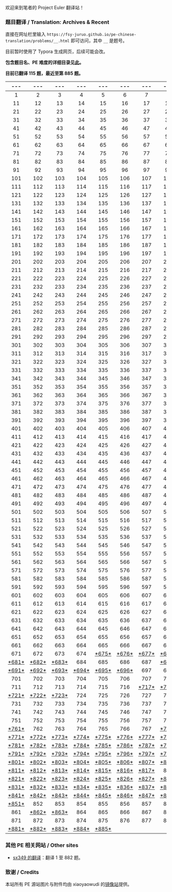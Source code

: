 欢迎来到笔者的 Project Euler 翻译站！

### 题目翻译 / Translation: Archives & Recent

直接在网址栏里输入 ``https://fsy-juruo.github.io/pe-chinese-translation/problems/__.html`` 即可访问，其中 ``__`` 是题号。

目前暂时使用了 Typora 生成网页，后续可能会改。

**包含题目名、PE 难度的详细目录见[此](https://fsy-juruo.github.io/pe-chinese-translation/detailed_content_archives.html)。**

**目前已翻译 115 题，最近至第 885 题。**

|                             ---                              |                             ---                              |                             ---                              |                             ---                              |                             ---                              |                             ---                              |                             ---                              |                             ---                              |                             ---                              |                             ---                              |
| :----------------------------------------------------------: | :----------------------------------------------------------: | :----------------------------------------------------------: | :----------------------------------------------------------: | :----------------------------------------------------------: | :----------------------------------------------------------: | :----------------------------------------------------------: | :----------------------------------------------------------: | :----------------------------------------------------------: | :----------------------------------------------------------: |
|                              1                               |                              2                               |                              3                               |                              4                               |                              5                               |                              6                               |                              7                               |                              8                               |                              9                               |                              10                              |
|                              11                              |                              12                              |                              13                              |                              14                              |                              15                              |                              16                              |                              17                              |                              18                              |                              19                              |                              20                              |
|                              21                              |                              22                              |                              23                              |                              24                              |                              25                              |                              26                              |                              27                              |                              28                              |                              29                              |                              30                              |
|                              31                              |                              32                              |                              33                              |                              34                              |                              35                              |                              36                              |                              37                              |                              38                              |                              39                              |                              40                              |
|                              41                              |                              42                              |                              43                              |                              44                              |                              45                              |                              46                              |                              47                              |                              48                              |                              49                              |                              50                              |
|                              51                              |                              52                              |                              53                              |                              54                              |                              55                              |                              56                              |                              57                              |                              58                              |                              59                              |                              60                              |
|                              61                              |                              62                              |                              63                              |                              64                              |                              65                              |                              66                              |                              67                              |                              68                              |                              69                              |                              70                              |
|                              71                              |                              72                              |                              73                              |                              74                              |                              75                              |                              76                              |                              77                              |                              78                              |                              79                              |                              80                              |
|                              81                              |                              82                              |                              83                              |                              84                              |                              85                              |                              86                              |                              87                              |                              88                              |                              89                              |                              90                              |
|                              91                              |                              92                              |                              93                              |                              94                              |                              95                              |                              96                              |                              97                              |                              98                              |                              99                              |                             100                              |
|                             101                              |                             102                              |                             103                              |                             104                              |                             105                              |                             106                              |                             107                              |                             108                              |                             109                              |                             110                              |
|                             111                              |                             112                              |                             113                              |                             114                              |                             115                              |                             116                              |                             117                              |                             118                              |                             119                              |                             120                              |
|                             121                              |                             122                              |                             123                              |                             124                              |                             125                              |                             126                              |                             127                              |                             128                              |                             129                              |                             130                              |
|                             131                              |                             132                              |                             133                              |                             134                              |                             135                              |                             136                              |                             137                              |                             138                              |                             139                              |                             140                              |
|                             141                              |                             142                              |                             143                              |                             144                              |                             145                              |                             146                              |                             147                              |                             148                              |                             149                              |                             150                              |
|                             151                              |                             152                              |                             153                              |                             154                              |                             155                              |                             156                              |                             157                              |                             158                              |                             159                              |                             160                              |
|                             161                              |                             162                              |                             163                              |                             164                              |                             165                              |                             166                              |                             167                              |                             168                              |                             169                              |                             170                              |
|                             171                              |                             172                              |                             173                              |                             174                              |                             175                              |                             176                              |                             177                              |                             178                              |                             179                              |                             180                              |
|                             181                              |                             182                              |                             183                              |                             184                              |                             185                              |                             186                              |                             187                              |                             188                              |                             189                              |                             190                              |
|                             191                              |                             192                              |                             193                              |                             194                              |                             195                              |                             196                              |                             197                              |                             198                              |                             199                              |                             200                              |
|                             201                              |                             202                              |                             203                              |                             204                              |                             205                              |                             206                              |                             207                              |                             208                              |                             209                              |                             210                              |
|                             211                              |                             212                              |                             213                              |                             214                              |                             215                              |                             216                              |                             217                              |                             218                              |                             219                              |                             220                              |
|                             221                              |                             222                              |                             223                              |                             224                              |                             225                              |                             226                              |                             227                              |                             228                              |                             229                              |                             230                              |
|                             231                              |                             232                              |                             233                              |                             234                              |                             235                              |                             236                              |                             237                              |                             238                              |                             239                              |                             240                              |
|                             241                              |                             242                              |                             243                              |                             244                              |                             245                              |                             246                              |                             247                              |                             248                              |                             249                              |                             250                              |
|                             251                              |                             252                              |                             253                              |                             254                              |                             255                              |                             256                              |                             257                              |                             258                              |                             259                              |                             260                              |
|                             261                              |                             262                              |                             263                              |                             264                              |                             265                              |                             266                              |                             267                              |                             268                              |                             269                              |                             270                              |
|                             271                              |                             272                              |                             273                              |                             274                              |                             275                              |                             276                              |                             277                              |                             278                              |                             279                              |                             280                              |
|                             281                              |                             282                              |                             283                              |                             284                              |                             285                              |                             286                              |                             287                              |                             288                              |                             289                              |                             290                              |
|                             291                              |                             292                              |                             293                              |                             294                              |                             295                              |                             296                              |                             297                              |                             298                              |                             299                              |                             300                              |
|                             301                              |                             302                              |                             303                              |                             304                              |                             305                              |                             306                              |                             307                              |                             308                              |                             309                              |                             310                              |
|                             311                              |                             312                              |                             313                              |                             314                              |                             315                              |                             316                              |                             317                              |                             318                              |                             319                              |                             320                              |
|                             321                              |                             322                              |                             323                              |                             324                              |                             325                              |                             326                              |                             327                              |                             328                              |                             329                              |                             330                              |
|                             331                              |                             332                              |                             333                              |                             334                              |                             335                              |                             336                              |                             337                              |                             338                              |                             339                              |                             340                              |
|                             341                              |                             342                              |                             343                              |                             344                              |                             345                              |                             346                              |                             347                              |                             348                              |                             349                              |                             350                              |
|                             351                              |                             352                              |                             353                              |                             354                              |                             355                              |                             356                              |                             357                              |                             358                              |                             359                              |                             360                              |
|                             361                              |                             362                              |                             363                              |                             364                              |                             365                              |                             366                              |                             367                              |                             368                              |                             369                              |                             370                              |
|                             371                              |                             372                              |                             373                              |                             374                              |                             375                              |                             376                              |                             377                              |                             378                              |                             379                              |                             380                              |
|                             381                              |                             382                              |                             383                              |                             384                              |                             385                              |                             386                              |                             387                              |                             388                              |                             389                              |                             390                              |
|                             391                              |                             392                              |                             393                              |                             394                              |                             395                              |                             396                              |                             397                              |                             398                              |                             399                              |                             400                              |
|                             401                              |                             402                              |                             403                              |                             404                              |                             405                              |                             406                              |                             407                              |                             408                              |                             409                              |                             410                              |
|                             411                              |                             412                              |                             413                              |                             414                              |                             415                              |                             416                              |                             417                              |                             418                              |                             419                              |                             420                              |
|                             421                              |                             422                              |                             423                              |                             424                              |                             425                              |                             426                              |                             427                              |                             428                              |                             429                              |                             430                              |
|                             431                              |                             432                              |                             433                              |                             434                              |                             435                              |                             436                              |                             437                              |                             438                              |                             439                              |                             440                              |
|                             441                              |                             442                              |                             443                              |                             444                              |                             445                              |                             446                              |                             447                              |                             448                              |                             449                              |                             450                              |
|                             451                              |                             452                              |                             453                              |                             454                              |                             455                              |                             456                              |                             457                              |                             458                              |                             459                              |                             460                              |
|                             461                              |                             462                              |                             463                              |                             464                              |                             465                              |                             466                              |                             467                              |                             468                              |                             469                              |                             470                              |
|                             471                              |                             472                              |                             473                              |                             474                              |                             475                              |                             476                              |                             477                              |                             478                              |                             479                              |                             480                              |
|                             481                              |                             482                              |                             483                              |                             484                              |                             485                              |                             486                              |                             487                              |                             488                              |                             489                              |                             490                              |
|                             491                              |                             492                              |                             493                              |                             494                              |                             495                              |                             496                              |                             497                              |                             498                              |                             499                              |                             500                              |
|                             501                              |                             502                              |                             503                              |                             504                              |                             505                              |                             506                              |                             507                              |                             508                              |                             509                              |                             510                              |
|                             511                              |                             512                              |                             513                              |                             514                              |                             515                              |                             516                              |                             517                              |                             518                              |                             519                              |                             520                              |
|                             521                              |                             522                              |                             523                              |                             524                              |                             525                              |                             526                              |                             527                              |                             528                              |                             529                              |                             530                              |
|                             531                              |                             532                              |                             533                              |                             534                              |                             535                              |                             536                              |                             537                              |                             538                              |                             539                              |                             540                              |
|                             541                              |                             542                              |                             543                              |                             544                              |                             545                              |                             546                              |                             547                              |                             548                              |                             549                              |                             550                              |
|                             551                              |                             552                              |                             553                              |                             554                              |                             555                              |                             556                              |                             557                              |                             558                              |                             559                              |                             560                              |
|                             561                              |                             562                              |                             563                              |                             564                              |                             565                              |                             566                              |                             567                              |                             568                              |                             569                              |                             570                              |
|                             571                              |                             572                              |                             573                              |                             574                              |                             575                              |                             576                              |                             577                              |                             578                              |                             579                              |                             580                              |
|                             581                              |                             582                              |                             583                              |                             584                              |                             585                              |                             586                              |                             587                              |                             588                              |                             589                              |                             590                              |
|                             591                              |                             592                              |                             593                              |                             594                              |                             595                              |                             596                              |                             597                              |                             598                              |                             599                              |                             600                              |
|                             601                              |                             602                              |                             603                              |                             604                              |                             605                              |                             606                              |                             607                              |                             608                              |                             609                              |                             610                              |
|                             611                              |                             612                              |                             613                              |                             614                              |                             615                              |                             616                              |                             617                              |                             618                              |                             619                              |                             620                              |
|                             621                              |                             622                              |                             623                              |                             624                              |                             625                              |                             626                              |                             627                              |                             628                              |                             629                              |                             630                              |
|                             631                              |                             632                              |                             633                              |                             634                              |                             635                              |                             636                              |                             637                              |                             638                              |                             639                              |                             640                              |
|                             641                              |                             642                              |                             643                              |                             644                              |                             645                              |                             646                              |                             647                              |                             648                              |                             649                              |                             650                              |
|                             651                              |                             652                              |                             653                              |                             654                              |                             655                              |                             656                              |                             657                              |                             658                              |                             659                              |                             660                              |
|                             661                              |                             662                              |                             663                              |                             664                              |                             665                              |                             666                              |                             667                              |                             668                              |                             669                              |                             670                              |
|                             671                              |                             672                              |                             673                              |                             674                              | [\*675\*](https://fsy-juruo.github.io/pe-chinese-translation/problems/675.html) | [\*676\*](https://fsy-juruo.github.io/pe-chinese-translation/problems/676.html) | [\*677\*](https://fsy-juruo.github.io/pe-chinese-translation/problems/677.html) | [\*678\*](https://fsy-juruo.github.io/pe-chinese-translation/problems/678.html) | [\*679\*](https://fsy-juruo.github.io/pe-chinese-translation/problems/679.html) | [\*680\*](https://fsy-juruo.github.io/pe-chinese-translation/problems/680.html) |
| [\*681\*](https://fsy-juruo.github.io/pe-chinese-translation/problems/681.html) | [\*682\*](https://fsy-juruo.github.io/pe-chinese-translation/problems/682.html) | [\*683\*](https://fsy-juruo.github.io/pe-chinese-translation/problems/683.html) |                             684                              |                             685                              |                             686                              |                             687                              | [\*688\*](https://fsy-juruo.github.io/pe-chinese-translation/problems/688.html) | [\*689\*](https://fsy-juruo.github.io/pe-chinese-translation/problems/689.html) |                             690                              |
| [\*691\*](https://fsy-juruo.github.io/pe-chinese-translation/problems/691.html) | [\*692\*](https://fsy-juruo.github.io/pe-chinese-translation/problems/692.html) | [\*693\*](https://fsy-juruo.github.io/pe-chinese-translation/problems/693.html) | [\*694\*](https://fsy-juruo.github.io/pe-chinese-translation/problems/694.html) | [\*695\*](https://fsy-juruo.github.io/pe-chinese-translation/problems/695.html) | [\*696\*](https://fsy-juruo.github.io/pe-chinese-translation/problems/696.html) |                             697                              |                             698                              |                             699                              |                             700                              |
|                             701                              |                             702                              |                             703                              |                             704                              |                             705                              |                             706                              |                             707                              |                             708                              |                             709                              |                             710                              |
|                             711                              |                             712                              |                             713                              |                             714                              |                             715                              |                             716                              | [\*717\*](https://fsy-juruo.github.io/pe-chinese-translation/problems/717.html) | [\*718\*](https://fsy-juruo.github.io/pe-chinese-translation/problems/718.html) | [\*719\*](https://fsy-juruo.github.io/pe-chinese-translation/problems/719.html) |                             720                              |
| [\*721\*](https://fsy-juruo.github.io/pe-chinese-translation/problems/721.html) | [\*722\*](https://fsy-juruo.github.io/pe-chinese-translation/problems/722.html) | [\*723\*](https://fsy-juruo.github.io/pe-chinese-translation/problems/723.html) |                             724                              |                             725                              |                             726                              |                             727                              |                             728                              |                             729                              |                             730                              |
|                             731                              |                             732                              |                             733                              |                             734                              |                             735                              |                             736                              |                             737                              |                             738                              |                             739                              |                             740                              |
|                             741                              |                             742                              |                             743                              |                             744                              |                             745                              |                             746                              |                             747                              |                             748                              |                             749                              |                             750                              |
|                             751                              |                             752                              |                             753                              |                             754                              |                             755                              |                             756                              |                             757                              |                             758                              |                             759                              |                             760                              |
| [\*761\*](https://fsy-juruo.github.io/pe-chinese-translation/problems/761.html) |                             762                              |                             763                              |                             764                              |                             765                              |                             766                              |                             767                              | [\*768\*](https://fsy-juruo.github.io/pe-chinese-translation/problems/768.html) | [\*769\*](https://fsy-juruo.github.io/pe-chinese-translation/problems/769.html) | [\*770\*](https://fsy-juruo.github.io/pe-chinese-translation/problems/770.html) |
| [\*771\*](https://fsy-juruo.github.io/pe-chinese-translation/problems/771.html) | [\*772\*](https://fsy-juruo.github.io/pe-chinese-translation/problems/772.html) | [\*773\*](https://fsy-juruo.github.io/pe-chinese-translation/problems/773.html) | [\*774\*](https://fsy-juruo.github.io/pe-chinese-translation/problems/774.html) | [\*775\*](https://fsy-juruo.github.io/pe-chinese-translation/problems/775.html) | [\*776\*](https://fsy-juruo.github.io/pe-chinese-translation/problems/776.html) | [\*777\*](https://fsy-juruo.github.io/pe-chinese-translation/problems/777.html) | [\*778\*](https://fsy-juruo.github.io/pe-chinese-translation/problems/778.html) | [\*779\*](https://fsy-juruo.github.io/pe-chinese-translation/problems/779.html) | [\*780\*](https://fsy-juruo.github.io/pe-chinese-translation/problems/780.html) |
| [\*781\*](https://fsy-juruo.github.io/pe-chinese-translation/problems/781.html) | [\*782\*](https://fsy-juruo.github.io/pe-chinese-translation/problems/782.html) | [\*783\*](https://fsy-juruo.github.io/pe-chinese-translation/problems/783.html) | [\*784\*](https://fsy-juruo.github.io/pe-chinese-translation/problems/784.html) | [\*785\*](https://fsy-juruo.github.io/pe-chinese-translation/problems/785.html) | [\*786\*](https://fsy-juruo.github.io/pe-chinese-translation/problems/786.html) | [\*787\*](https://fsy-juruo.github.io/pe-chinese-translation/problems/787.html) | [\*788\*](https://fsy-juruo.github.io/pe-chinese-translation/problems/788.html) | [\*789\*](https://fsy-juruo.github.io/pe-chinese-translation/problems/789.html) | [\*790\*](https://fsy-juruo.github.io/pe-chinese-translation/problems/790.html) |
| [\*791\*](https://fsy-juruo.github.io/pe-chinese-translation/problems/791.html) | [\*792\*](https://fsy-juruo.github.io/pe-chinese-translation/problems/792.html) | [\*793\*](https://fsy-juruo.github.io/pe-chinese-translation/problems/793.html) | [\*794\*](https://fsy-juruo.github.io/pe-chinese-translation/problems/794.html) | [\*795\*](https://fsy-juruo.github.io/pe-chinese-translation/problems/795.html) | [\*796\*](https://fsy-juruo.github.io/pe-chinese-translation/problems/796.html) | [\*797\*](https://fsy-juruo.github.io/pe-chinese-translation/problems/797.html) | [\*798\*](https://fsy-juruo.github.io/pe-chinese-translation/problems/798.html) | [\*799\*](https://fsy-juruo.github.io/pe-chinese-translation/problems/799.html) | [\*800\*](https://fsy-juruo.github.io/pe-chinese-translation/problems/800.html) |
| [\*801\*](https://fsy-juruo.github.io/pe-chinese-translation/problems/801.html) | [\*802\*](https://fsy-juruo.github.io/pe-chinese-translation/problems/802.html) | [\*803\*](https://fsy-juruo.github.io/pe-chinese-translation/problems/803.html) | [\*804\*](https://fsy-juruo.github.io/pe-chinese-translation/problems/804.html) | [\*805\*](https://fsy-juruo.github.io/pe-chinese-translation/problems/805.html) | [\*806\*](https://fsy-juruo.github.io/pe-chinese-translation/problems/806.html) | [\*807\*](https://fsy-juruo.github.io/pe-chinese-translation/problems/807.html) | [\*808\*](https://fsy-juruo.github.io/pe-chinese-translation/problems/808.html) | [\*809\*](https://fsy-juruo.github.io/pe-chinese-translation/problems/809.html) | [\*810\*](https://fsy-juruo.github.io/pe-chinese-translation/problems/810.html) |
| [\*811\*](https://fsy-juruo.github.io/pe-chinese-translation/problems/811.html) | [\*812\*](https://fsy-juruo.github.io/pe-chinese-translation/problems/812.html) | [\*813\*](https://fsy-juruo.github.io/pe-chinese-translation/problems/813.html) | [\*814\*](https://fsy-juruo.github.io/pe-chinese-translation/problems/814.html) | [\*815\*](https://fsy-juruo.github.io/pe-chinese-translation/problems/815.html) | [\*816\*](https://fsy-juruo.github.io/pe-chinese-translation/problems/816.html) | [\*817\*](https://fsy-juruo.github.io/pe-chinese-translation/problems/817.html) |                             818                              | [\*819\*](https://fsy-juruo.github.io/pe-chinese-translation/problems/819.html) | [\*820\*](https://fsy-juruo.github.io/pe-chinese-translation/problems/820.html) |
| [\*821\*](https://fsy-juruo.github.io/pe-chinese-translation/problems/821.html) | [\*822\*](https://fsy-juruo.github.io/pe-chinese-translation/problems/822.html) | [\*823\*](https://fsy-juruo.github.io/pe-chinese-translation/problems/823.html) | [\*824\*](https://fsy-juruo.github.io/pe-chinese-translation/problems/824.html) | [\*825\*](https://fsy-juruo.github.io/pe-chinese-translation/problems/825.html) | [\*826\*](https://fsy-juruo.github.io/pe-chinese-translation/problems/826.html) | [\*827\*](https://fsy-juruo.github.io/pe-chinese-translation/problems/801.html) | [\*828\*](https://fsy-juruo.github.io/pe-chinese-translation/problems/828.html) | [\*829\*](https://fsy-juruo.github.io/pe-chinese-translation/problems/829.html) | [\*830\*](https://fsy-juruo.github.io/pe-chinese-translation/problems/830.html) |
| [\*831\*](https://fsy-juruo.github.io/pe-chinese-translation/problems/831.html) | [\*832\*](https://fsy-juruo.github.io/pe-chinese-translation/problems/832.html) | [\*833\*](https://fsy-juruo.github.io/pe-chinese-translation/problems/833.html) | [\*834\*](https://fsy-juruo.github.io/pe-chinese-translation/problems/834.html) | [\*835\*](https://fsy-juruo.github.io/pe-chinese-translation/problems/835.html) | [\*836\*](https://fsy-juruo.github.io/pe-chinese-translation/problems/836.html) | [\*837\*](https://fsy-juruo.github.io/pe-chinese-translation/problems/837.html) | [\*838\*](https://fsy-juruo.github.io/pe-chinese-translation/problems/838.html) | [\*839\*](https://fsy-juruo.github.io/pe-chinese-translation/problems/839.html) | [\*840\*](https://fsy-juruo.github.io/pe-chinese-translation/problems/840.html) |
| [\*841\*](https://fsy-juruo.github.io/pe-chinese-translation/problems/841.html) | [\*842\*](https://fsy-juruo.github.io/pe-chinese-translation/problems/842.html) | [\*843\*](https://fsy-juruo.github.io/pe-chinese-translation/problems/843.html) | [\*844\*](https://fsy-juruo.github.io/pe-chinese-translation/problems/844.html) | [\*845\*](https://fsy-juruo.github.io/pe-chinese-translation/problems/845.html) | [\*846\*](https://fsy-juruo.github.io/pe-chinese-translation/problems/846.html) | [\*847\*](https://fsy-juruo.github.io/pe-chinese-translation/problems/847.html) | [\*848\*](https://fsy-juruo.github.io/pe-chinese-translation/problems/848.html) | [\*849\*](https://fsy-juruo.github.io/pe-chinese-translation/problems/849.html) | [\*850\*](https://fsy-juruo.github.io/pe-chinese-translation/problems/850.html) |
| [\*851\*](https://fsy-juruo.github.io/pe-chinese-translation/problems/851.html) |                             852                              |                             853                              |                             854                              |                             855                              |                             856                              |                             857                              |                             858                              |                             859                              |                             860                              |
|                             861                              | [\*862\*](https://fsy-juruo.github.io/pe-chinese-translation/problems/862.html) | [\*863\*](https://fsy-juruo.github.io/pe-chinese-translation/problems/863.html) |                             864                              |                             865                              |                             866                              |                             867                              |                             868                              |                             869                              |                             870                              |
|                             871                              |                             872                              |                             873                              |                             874                              |                             875                              |                             876                              |                             877                              |                             878                              |                             879                              | [\*880\*](https://fsy-juruo.github.io/pe-chinese-translation/problems/880.html) |
| [\*881\*](https://fsy-juruo.github.io/pe-chinese-translation/problems/862.html) | [\*882\*](https://fsy-juruo.github.io/pe-chinese-translation/problems/882.html) | [\*883\*](https://fsy-juruo.github.io/pe-chinese-translation/problems/883.html) | [\*884\*](https://fsy-juruo.github.io/pe-chinese-translation/problems/884.html) | [\*885\*](https://fsy-juruo.github.io/pe-chinese-translation/problems/885.html) |                                                              |                                                              |                                                              |                                                              |                                                              |

### 其他 PE 相关网站 / Other sites

- [sx349 的翻译](http://pe-cn.github.io/)：翻译 1 至 882 题。

### 致谢 / Credits

本站所有 PE 源站图片与附件均由 xiaoyaowudi 的[镜像站](https://pe.xiaoyaowudi.com/about)提供。

